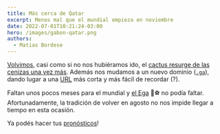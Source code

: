 ```yaml
---
title: Más cerca de Qatar
excerpt: Menos mal que el mundial empieza en noviembre
date: 2022-07-01T10:21:24-03:00
hero: /images/gabon-qatar.png
authors:
  - Matias Bordese
---
```

[Volvimos](https://twitter.com/elEgaOk/status/1323307706304897029), casi como si no nos hubiéramos ido, el [cactus resurge de las cenizas una vez más](https://github.com/el-ega/fenics). Además nos mudamos a un nuevo dominio ([`.ga`](https://es.wikipedia.org/wiki/.ga)), dando lugar a una [URL](https://el-e.ga/) más corta y más fácil de recordar (?).

Faltan unos pocos meses para el mundial y [el Ega](https://el-e.ga) :cactus::soccer: no podía faltar.
Afortunadamente, la tradición de volver en agosto no nos impide llegar a tiempo en esta ocasión.

Ya podés hacer tus [pronósticos](https://el-e.ga/qatar-2022/matches/)!